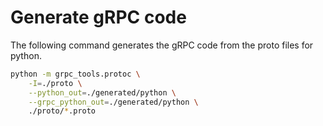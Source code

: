 # Generate gRPC code
The following command generates the gRPC code from the proto files for python.
```bash
python -m grpc_tools.protoc \
    -I=./proto \
    --python_out=./generated/python \
    --grpc_python_out=./generated/python \
    ./proto/*.proto
```
